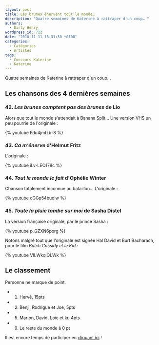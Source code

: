 ```yaml
---
layout: post
title: Les brunes énervent tout le monde…
description: "Quatre semaines de Katerine à rattraper d'un coup… "
authors:
  - Dirty Henry
wordpress_id: 722
date: "2010-11-11 16:31:30 +0100"
categories:
  - Catégories
  - Artistes
tags:
  - Concours Katerine
  - Katerine
---
```


Quatre semaines de Katerine à rattraper d'un coup…

## Les chansons des 4 dernières semaines

### 42. _Les brunes comptent pas des brunes_ de Lio

Alors que tout le monde s'attendait à Banana Split… Une version VHS un peu
pourrie de l'originale :

{% youtube Fdu4jmtzb-8 %}

### 43. _Ca m'énerve_ d'Helmut Fritz

L'originale :

{% youtube iLv-LEO178c %}

### 44. _Tout le monde le fait_ d'Ophélie Winter

Chanson totalement inconnue au bataillon… L'originale :

{% youtube cGGp54buqlw %}

### 45. _Toute la pluie tombe sur moi_ de Sasha Distel

La version française originale, par le prince Sasha :

{% youtube p_GZXN6porg %}

Notons malgré tout que l'originale est signée Hal David et Burt Bacharach, pour
le film _Butch Cassidy et le Kid_ :

{% youtube VILWkqlQLWk %}

## Le classement

Personne ne marque de point.

- 1. Hervé, 15pts
- 2. Benji, Rodrigue et Joe, 5pts
- 5. Marion, David, Loïc et kr, 4pts
- 9. Le reste du monde à 0 pt

Il est encore temps de participer en [cliquant ici](569) !
